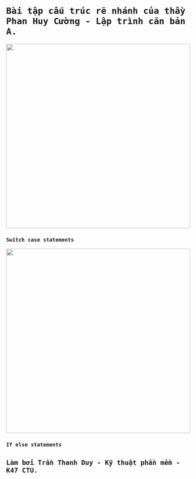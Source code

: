 # `Bài tập cấu trúc rẽ nhánh của thầy Phan Huy Cường - Lập trình căn bản A.`

[<img src="https://static.javatpoint.com/cpages/images/cswitch.png" width="500" />](image.png)
   ### `Switch case statements`
[<img src="https://media.geeksforgeeks.org/wp-content/uploads/decision-making-c-4.png" width="500" />](image.png)   
   ### `If else statements`
## `Làm bởi Trần Thanh Duy - Kỹ thuật phần mềm - K47 CTU.`

